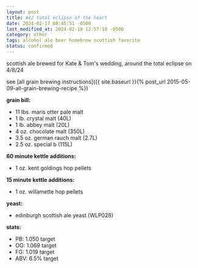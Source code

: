 ```yaml
---
layout: post
title: #42 total eclipse of the heart
date: 2024-02-17 08:45:51 -0500
last_modified_at: 2024-02-18 12:57:10 -0500
category: other
tags: alcohol ale beer homebrew scottish favorite
status: confirmed
---
```


scottish ale brewed for Kate & Tom's wedding, around the total eclipse on 4/8/24

see [all grain brewing instructions]({{ site.baseurl }}{% post_url 2015-05-09-all-grain-brewing-recipe %})

**grain bill:**

* 11 lbs. maris otter pale malt
* 1 lb. crystal malt (40L)
* 1 lb. abbey malt (20L)
* 4 oz. chocolate malt (350L)
* 3.5 oz. german rauch malt (2.7L)
* 2.5 oz. special b (115L)

**60 minute kettle additions:**

* 1 oz. kent goldings hop pellets

**15 minute kettle additions:**

* 1 oz. willamette hop pellets

**yeast:**

* edinburgh scottish ale yeast (WLP028)

**stats:**

* PB: 1.050 target
* OG: 1.069 target
* FG: 1.019 target
* ABV: 6.5% target
